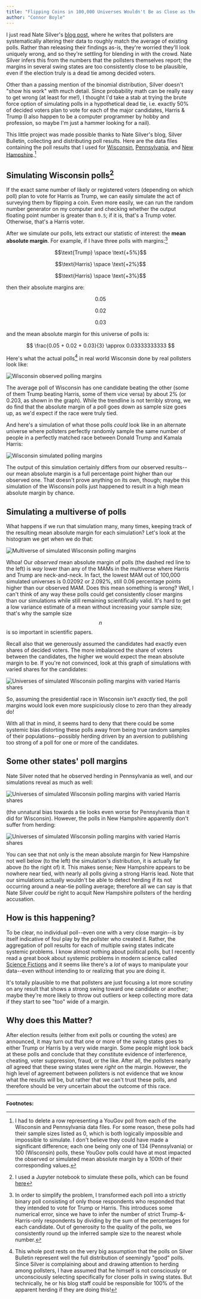 ```yaml
---
title: "Flipping Coins in 100,000 Universes Wouldn't Be as Close as the Polls in Wisconsin"
author: "Connor Boyle"
---
```


I just read Nate Silver's [blog post](https://www.natesilver.net/p/theres-more-herding-in-swing-state), where he writes
that pollsters are systematically altering their data to roughly match the average of existing polls. Rather than
releasing their findings as-is, they're worried they'll look uniquely wrong, and so they're settling for blending in
with the crowd. Nate Silver infers this from the numbers that the pollsters themselves report; the margins in several
swing states are too consistently close to be plausible, even if the election truly is a dead tie among decided voters.

Other than a passing mention of the binomial distribution, Silver doesn't "show his work" with much detail. Since
probability math can be really easy to get wrong (at least for me!), I thought I'd take a stab at trying the brute force
option of simulating polls in a hypothetical dead tie, i.e. exactly 50% of decided voters plan to vote for each of the
major candidates, Harris & Trump (I also happen to be a computer programmer by hobby and profession, so maybe I'm just a
hammer looking for a nail).

This little project was made possible thanks to Nate Silver's blog, Silver Bulletin, collecting and distributing poll
results. Here are the data files containing the poll results that I used 
for [Wisconsin](https://static.dwcdn.net/data/PMbPp.csv), [Pennsylvania](https://static.dwcdn.net/data/uyZgi.csv),
and [New Hampshire](https://static.dwcdn.net/data/nLq7K.csv).[^4]

## Simulating Wisconsin polls[^1]

If the exact same number of likely or registered voters (depending on which poll) plan to vote for Harris as Trump, we
can easily simulate the act of surveying them by flipping a coin. Even more easily, we can run the random number
generator on my computer and checking whether the output floating point number is greater than `0.5`; if it is, that's a
Trump voter. Otherwise, that's a Harris voter.

After we simulate our polls, lets extract our statistic of interest: the **mean absolute margin**. For example, if I
have three polls with margins:[^3]

$$\text{Trump} \space \text{+5%}$$

$$\text{Harris} \space \text{+2%}$$

$$\text{Harris} \space \text{+3%}$$

then their absolute margins are:

$$\text{0.05}$$

$$\text{0.02}$$

$$\text{0.03}$$

and the mean absolute margin for this universe of polls is:

$$ \frac{0.05 + 0.02 + 0.03}{3} \approx 0.03333333333 $$


Here's what the actual polls[^2] in real world Wisconsin done by real pollsters look like:

<img alt="Wisconsin observed polling margins" src="/images/poll_margins/wisconsin_observed_margins.png">

The average poll of Wisconsin has one candidate beating the other (some of them Trump beating Harris, some of them vice
versa) by about 2% (or 0.203, as shown in the graph). While the trendline is not terribly strong, we do find that the
absolute margin of a poll goes down as sample size goes up, as we'd expect if the race were truly tied.

And here's a simulation of what those polls *could* look like in an alternate universe where pollsters perfectly
randomly sample the same number of people in a perfectly matched race between Donald Trump and Kamala Harris:

<img alt="Wisconsin simulated polling margins" src="/images/poll_margins/wisconsin_simulated_margins.png">

The output of this simulation certainly differs from our observed results--our mean absolute margin is a full percentage
point higher than our observed one. That doesn't prove anything on its own, though; maybe this simulation of the
Wisconsin polls just happened to result in a high mean absolute margin by chance.

## Simulating a multiverse of polls

What happens if we run that simulation many, many times, keeping track of the resulting mean absolute margin for each
simulation? Let's look at the histogram we get when we do that:

<img alt="Multiverse of simulated Wisconsin polling margins" src="/images/poll_margins/wisconsin_mam_multiverse.png">

Whoa! Our *observed* mean absolute margin of polls (the dashed red line to the left) is *way* lower than any of the MAMs
in the multiverse where Harris and Trump are neck-and-neck. In fact, the lowest MAM out of 100,000 simulated universes
is 0.02092 or 2.092%, still 0.06 percentage points higher than our observed MAM. Does this mean something is wrong?
Well, I can't think of any way these polls could get consistently closer margins than our simulations while still
remaining scientifically valid. It's hard to get a low variance estimate of a mean without increasing your sample size;
that's why the sample size $$n$$ is so important in scientific papers.

Recall also that we generously assumed the candidates had exactly even shares of decided voters. The more imbalanced the
share of voters between the candidates, the higher we would expect the mean absolute margin to be. If you're not
convinced, look at this graph of simulations with varied shares for the candidates:

<img alt="Universes of simulated Wisconsin polling margins with varied Harris shares" src="/images/poll_margins/wisconsin_harris_shares.png">

So, assuming the presidential race in Wisconsin isn't *exactly* tied, the poll margins would look even more suspiciously
close to zero than they already do!

With all that in mind, it seems hard to deny that there could be some systemic bias distorting these polls away from
being true random samples of their populations--possibly herding driven by an aversion to publishing too strong of a
poll for one or more of the candidates.

## Some other states' poll margins

Nate Silver noted that he observed herding in Pennsylvania as well, and our simulations reveal as much as well:

<img alt="Universes of simulated Wisconsin polling margins with varied Harris shares" src="/images/poll_margins/pennsylvania_mam_multiverse.png">

(the unnatural bias towards a tie looks even worse for Pennsylvania than it did for Wisconsin). However, the polls in
New Hampshire apparently don't suffer from herding:

<img alt="Universes of simulated Wisconsin polling margins with varied Harris shares" src="/images/poll_margins/new_hampshire_mam_multiverse.png">

You can see that not only is the mean absolute margin for New Hampshire not well below (to the left) the simulation's
distribution, it is actually far above (to the right of) it. This makes sense; New Hampshire appears to be nowhere near
tied, with nearly all polls giving a strong Harris lead. Note that our simulations actually wouldn't be able to detect
herding if its not occurring around a near-tie polling average; therefore all we can say is that Nate Silver *could* be
right to acquit New Hampshire pollsters of the herding accusation.

## How is this happening?

To be clear, no individual poll--even one with a very close margin--is by itself indicative of foul play by the pollster
who created it. Rather, the aggregation of poll results for each of multiple swing states indicate systemic problems. I
know almost nothing about political polls, but I recently read a great book about systemic problems in modern science
called [Science Fictions](https://www.sciencefictions.org/p/book) and it seems like there's a *lot* of ways to
manipulate your data--even without intending to or realizing that you are doing it.

It's totally plausible to me that pollsters are just focusing a lot more scrutiny on any result that shows a strong
swing toward one candidate or another; maybe they're more likely to throw out outliers or keep collecting more data if
they start to see "too" wide of a margin.

## Why does this Matter?

After election results (either from exit polls or counting the votes) are announced, it may turn out that one or more of
the swing states goes to either Trump or Harris by a very wide margin. Some people might look back at these polls and
conclude that they constitute evidence of interference, cheating, voter suppression, fraud, or the like. After all, the
pollsters nearly *all* agreed that these swing states were *right* on the margin. However, the high level of agreement
between pollsters is not evidence that we know what the results will be, but rather that we can't trust these polls, and
therefore should be very *un*certain about the outcome of this race.

<hr />

**Footnotes:**

[^1]: I used a Jupyter notebook to simulate these polls, which can be found [here](https://github.com/boyleconnor/poll-margins-2024/blob/main/simulate_polls.ipynb)
[^2]: This whole post rests on the very big assumption that the polls on Silver Bulletin represent well the full
      distribution of seemingly "good" polls. Since Silver is complaining about and drawing attention to herding among
      pollsters, I have assumed that he himself is not consciously or unconsciously selecting specifically for closer
      polls in swing states. But technically, he or his blog staff could be responsible for 100% of the apparent
      herding if they are doing this!
[^3]: In order to simplify the problem, I transformed each poll into a strictly binary poll consisting of only those
      respondents who responded that they intended to vote for Trump or Harris. This introduces some numerical error,
      since we have to infer the number of strict Trump-&-Harris-only respondents by dividing by the sum of the
      percentages for each candidate. Out of generosity to the quality of the polls, we consistently round up the
      inferred sample size to the nearest whole number.
[^4]: I had to delete a row representing a YouGov poll from each of the Wisconsin and Pennsylvania data files. For some
      reason, these polls had their sample sizes listed as 0, which is both logically impossible and impossible to
      simulate. I don't believe they could have made a significant difference; each one being only one of 134
      (Pennsylvania) or 100 (Wisconsin) polls, these YouGov polls could have at most impacted the observed or simulated
      mean absolute margin by a 100th of their corresponding values.


